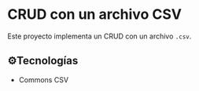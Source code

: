 # CRUD con un archivo CSV

Este proyecto implementa un CRUD con un archivo `.csv`.

## ⚙️Tecnologías 
- Commons CSV
